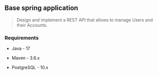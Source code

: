 ## Base spring application

>Design and implement a REST API that allows to manage Users and their Accounts.

### Requirements

* Java - 17

* Maven - 3.6.x

* PostgreSQL - 10.x
